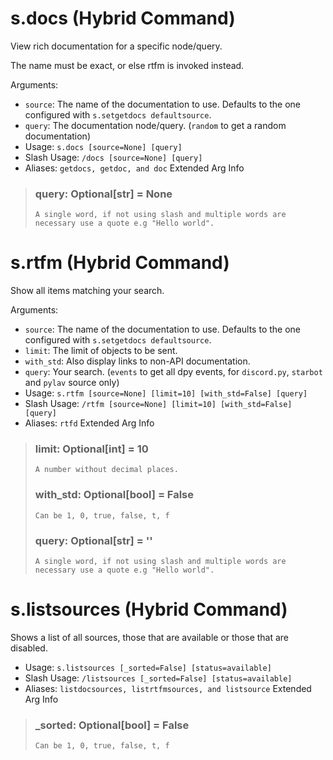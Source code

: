 # s.docs (Hybrid Command)
View rich documentation for a specific node/query.<br/>

The name must be exact, or else rtfm is invoked instead.<br/>

Arguments:<br/>
- `source`: The name of the documentation to use. Defaults to the one configured with `s.setgetdocs defaultsource`.<br/>
- `query`: The documentation node/query. (`random` to get a random documentation)<br/>
 - Usage: `s.docs [source=None] [query]`
 - Slash Usage: `/docs [source=None] [query]`
 - Aliases: `getdocs, getdoc, and doc`
Extended Arg Info
> ### query: Optional[str] = None
> ```
> A single word, if not using slash and multiple words are necessary use a quote e.g "Hello world".
> ```
# s.rtfm (Hybrid Command)
Show all items matching your search.<br/>

Arguments:<br/>
- `source`: The name of the documentation to use. Defaults to the one configured with `s.setgetdocs defaultsource`.<br/>
- `limit`: The limit of objects to be sent.<br/>
- `with_std`: Also display links to non-API documentation.<br/>
- `query`: Your search. (`events` to get all dpy events, for `discord.py`, `starbot` and `pylav` source only)<br/>
 - Usage: `s.rtfm [source=None] [limit=10] [with_std=False] [query]`
 - Slash Usage: `/rtfm [source=None] [limit=10] [with_std=False] [query]`
 - Aliases: `rtfd`
Extended Arg Info
> ### limit: Optional[int] = 10
> ```
> A number without decimal places.
> ```
> ### with_std: Optional[bool] = False
> ```
> Can be 1, 0, true, false, t, f
> ```
> ### query: Optional[str] = ''
> ```
> A single word, if not using slash and multiple words are necessary use a quote e.g "Hello world".
> ```
# s.listsources (Hybrid Command)
Shows a list of all sources, those that are available or those that are disabled.<br/>
 - Usage: `s.listsources [_sorted=False] [status=available]`
 - Slash Usage: `/listsources [_sorted=False] [status=available]`
 - Aliases: `listdocsources, listrtfmsources, and listsource`
Extended Arg Info
> ### _sorted: Optional[bool] = False
> ```
> Can be 1, 0, true, false, t, f
> ```

